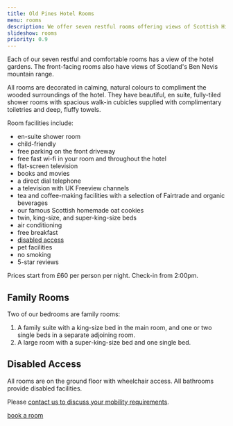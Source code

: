 ```yaml
---
title: Old Pines Hotel Rooms
menu: rooms
description: We offer seven restful rooms offering views of Scottish Highlands and the Ben Nevis mountain range.
slideshow: rooms
priority: 0.9
---
```


Each of our seven restful and comfortable rooms has a view of the hotel gardens. The front-facing rooms also have views of Scotland's Ben Nevis mountain range.

All rooms are decorated in calming, natural colours to compliment the wooded surroundings of the hotel. They have beautiful, en suite, fully-tiled shower rooms with spacious walk-in cubicles supplied with complimentary toiletries and deep, fluffy towels.

Room facilities include:

* en-suite shower room
* child-friendly
* free parking on the front driveway
* free fast wi-fi in your room and throughout the hotel
* flat-screen television
* books and movies
* a direct dial telephone
* a television with UK Freeview channels
* tea and coffee-making facilities with a selection of Fairtrade and organic beverages
* our famous Scottish homemade oat cookies
* twin, king-size, and super-king-size beds
* air conditioning
* free breakfast
* [disabled access](#disabled-access)
* pet facilities
* no smoking
* 5-star reviews

Prices start from &pound;60 per person per night. Check-in from 2:00pm.


## Family Rooms

Two of our bedrooms are family rooms:

1. A family suite with a king-size bed in the main room, and one or two single beds in a separate adjoining room.
1. A large room with a super-king-size bed and one single bed.


## Disabled Access

All rooms are on the ground floor with wheelchair access. All bathrooms provide disabled facilities.

Please [contact us to discuss your mobility requirements](--ROOT--contact/).

<a href="${ tacs.root }rooms/booking/" class="button">book a room</a>
